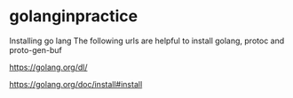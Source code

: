 # golanginpractice

Installing go lang
The following urls are helpful to install golang, protoc and proto-gen-buf

https://golang.org/dl/

https://golang.org/doc/install#install

